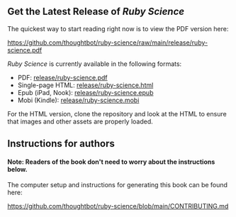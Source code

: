 ## Get the Latest Release of _Ruby Science_

The quickest way to start reading right now is to view the PDF version here:

<https://github.com/thoughtbot/ruby-science/raw/main/release/ruby-science.pdf>

_Ruby Science_ is currently available in the following formats:

* PDF: [release/ruby-science.pdf](https://github.com/thoughtbot/ruby-science/raw/main/release/ruby-science.pdf)
* Single-page HTML: [release/ruby-science.html](https://github.com/thoughtbot/ruby-science/raw/main/release/ruby-science.html)
* Epub (iPad, Nook): [release/ruby-science.epub](https://github.com/thoughtbot/ruby-science/raw/main/release/ruby-science.epub)
* Mobi (Kindle): [release/ruby-science.mobi](https://github.com/thoughtbot/ruby-science/raw/main/release/ruby-science.mobi)

For the HTML version, clone the repository and look at the HTML to ensure that images
and other assets are properly loaded.

## Instructions for authors

#### Note: Readers of the book don't need to worry about the instructions below.

The computer setup and instructions for generating this book can be found here:

<https://github.com/thoughtbot/ruby-science/blob/main/CONTRIBUTING.md>

